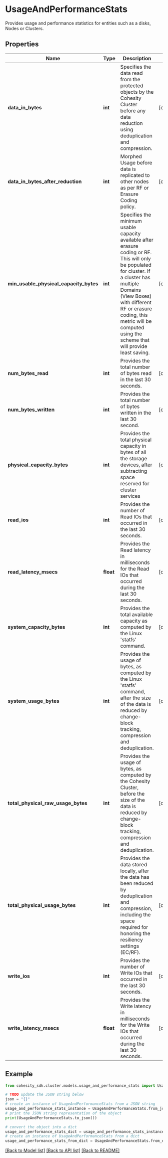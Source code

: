 # UsageAndPerformanceStats

Provides usage and performance statistics for entities such as a disks, Nodes or Clusters.

## Properties

Name | Type | Description | Notes
------------ | ------------- | ------------- | -------------
**data_in_bytes** | **int** | Specifies the data read from the protected objects by the Cohesity Cluster before any data reduction using deduplication and compression. | [optional] 
**data_in_bytes_after_reduction** | **int** | Morphed Usage before data is replicated to other nodes as per RF or Erasure Coding policy. | [optional] 
**min_usable_physical_capacity_bytes** | **int** | Specifies the minimum usable capacity available after erasure coding or RF. This will only be populated for cluster. If a cluster has multiple Domains (View Boxes) with different RF or erasure coding, this metric will be computed using the scheme that will provide least saving. | [optional] 
**num_bytes_read** | **int** | Provides the total number of bytes read in the last 30 seconds. | [optional] 
**num_bytes_written** | **int** | Provides the total number of bytes written in the last 30 second. | [optional] 
**physical_capacity_bytes** | **int** | Provides the total physical capacity in bytes of all the storage devices, after subtracting space reserved for cluster services | [optional] 
**read_ios** | **int** | Provides the number of Read IOs that occurred in the last 30 seconds. | [optional] 
**read_latency_msecs** | **float** | Provides the Read latency in milliseconds for the Read IOs that occurred during the last 30 seconds. | [optional] 
**system_capacity_bytes** | **int** | Provides the total available capacity as computed by the Linux &#39;statfs&#39; command. | [optional] 
**system_usage_bytes** | **int** | Provides the usage of bytes, as computed by the Linux &#39;statfs&#39; command, after the size of the data is reduced by change-block tracking, compression and deduplication. | [optional] 
**total_physical_raw_usage_bytes** | **int** | Provides the usage of bytes, as computed by the Cohesity Cluster, before the size of the data is reduced by change-block tracking, compression and deduplication. | [optional] 
**total_physical_usage_bytes** | **int** | Provides the data stored locally, after the data has been reduced by deduplication and compression, including the space required for honoring the resiliency settings (EC/RF). | [optional] 
**write_ios** | **int** | Provides the number of Write IOs that occurred in the last 30 seconds. | [optional] 
**write_latency_msecs** | **float** | Provides the Write latency in milliseconds for the Write IOs that occurred during the last 30 seconds. | [optional] 

## Example

```python
from cohesity_sdk.cluster.models.usage_and_performance_stats import UsageAndPerformanceStats

# TODO update the JSON string below
json = "{}"
# create an instance of UsageAndPerformanceStats from a JSON string
usage_and_performance_stats_instance = UsageAndPerformanceStats.from_json(json)
# print the JSON string representation of the object
print(UsageAndPerformanceStats.to_json())

# convert the object into a dict
usage_and_performance_stats_dict = usage_and_performance_stats_instance.to_dict()
# create an instance of UsageAndPerformanceStats from a dict
usage_and_performance_stats_from_dict = UsageAndPerformanceStats.from_dict(usage_and_performance_stats_dict)
```
[[Back to Model list]](../README.md#documentation-for-models) [[Back to API list]](../README.md#documentation-for-api-endpoints) [[Back to README]](../README.md)


